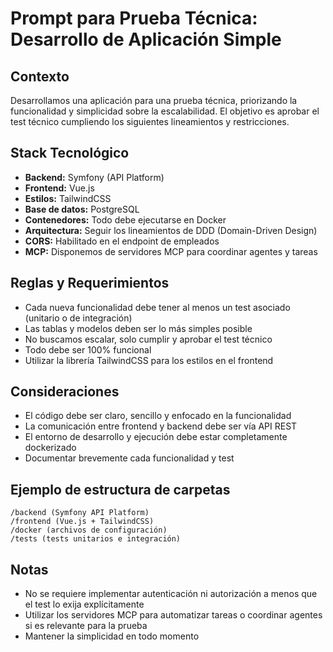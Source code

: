 # Prompt para Prueba Técnica: Desarrollo de Aplicación Simple

## Contexto

Desarrollamos una aplicación para una prueba técnica, priorizando la
funcionalidad y simplicidad sobre la escalabilidad. El objetivo es aprobar el
test técnico cumpliendo los siguientes lineamientos y restricciones.

## Stack Tecnológico

- **Backend:** Symfony (API Platform)
- **Frontend:** Vue.js
- **Estilos:** TailwindCSS
- **Base de datos:** PostgreSQL
- **Contenedores:** Todo debe ejecutarse en Docker
- **Arquitectura:** Seguir los lineamientos de DDD (Domain-Driven Design)
- **CORS:** Habilitado en el endpoint de empleados
- **MCP:** Disponemos de servidores MCP para coordinar agentes y tareas

## Reglas y Requerimientos

- Cada nueva funcionalidad debe tener al menos un test asociado (unitario o de
  integración)
- Las tablas y modelos deben ser lo más simples posible
- No buscamos escalar, solo cumplir y aprobar el test técnico
- Todo debe ser 100% funcional
- Utilizar la librería TailwindCSS para los estilos en el frontend

## Consideraciones

- El código debe ser claro, sencillo y enfocado en la funcionalidad
- La comunicación entre frontend y backend debe ser vía API REST
- El entorno de desarrollo y ejecución debe estar completamente dockerizado
- Documentar brevemente cada funcionalidad y test

## Ejemplo de estructura de carpetas

```
/backend (Symfony API Platform)
/frontend (Vue.js + TailwindCSS)
/docker (archivos de configuración)
/tests (tests unitarios e integración)
```

## Notas

- No se requiere implementar autenticación ni autorización a menos que el test
  lo exija explícitamente
- Utilizar los servidores MCP para automatizar tareas o coordinar agentes si es
  relevante para la prueba
- Mantener la simplicidad en todo momento

